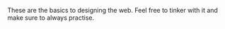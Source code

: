 These are the basics to designing the web. Feel free to tinker with it and make sure to always practise.

